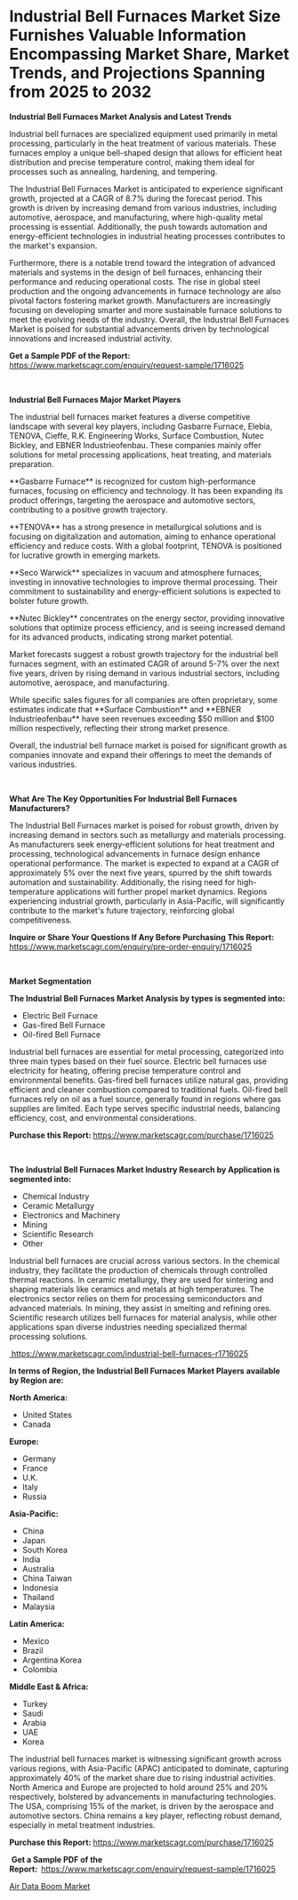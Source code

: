 <p><h1>Industrial Bell Furnaces Market Size Furnishes Valuable Information Encompassing Market Share, Market Trends, and Projections Spanning from 2025 to 2032</h1></p><p><strong>Industrial Bell Furnaces Market Analysis and Latest Trends</strong></p>
<p><p>Industrial bell furnaces are specialized equipment used primarily in metal processing, particularly in the heat treatment of various materials. These furnaces employ a unique bell-shaped design that allows for efficient heat distribution and precise temperature control, making them ideal for processes such as annealing, hardening, and tempering.</p><p>The Industrial Bell Furnaces Market is anticipated to experience significant growth, projected at a CAGR of 8.7% during the forecast period. This growth is driven by increasing demand from various industries, including automotive, aerospace, and manufacturing, where high-quality metal processing is essential. Additionally, the push towards automation and energy-efficient technologies in industrial heating processes contributes to the market's expansion.</p><p>Furthermore, there is a notable trend toward the integration of advanced materials and systems in the design of bell furnaces, enhancing their performance and reducing operational costs. The rise in global steel production and the ongoing advancements in furnace technology are also pivotal factors fostering market growth. Manufacturers are increasingly focusing on developing smarter and more sustainable furnace solutions to meet the evolving needs of the industry. Overall, the Industrial Bell Furnaces Market is poised for substantial advancements driven by technological innovations and increased industrial activity.</p></p>
<p><strong>Get a Sample PDF of the Report:&nbsp;</strong> <a href="https://www.marketscagr.com/enquiry/request-sample/1716025?utm_campaign=2650&utm_medium=2&utm_source=Github&utm_content=ia&utm_term=28032025&utm_id=industrial-bell-furnaces">https://www.marketscagr.com/enquiry/request-sample/1716025</a></p>
<p>&nbsp;</p>
<p><strong>Industrial Bell Furnaces Major Market Players</strong></p>
<p><p>The industrial bell furnaces market features a diverse competitive landscape with several key players, including Gasbarre Furnace, Elebia, TENOVA, Cieffe, R.K. Engineering Works, Surface Combustion, Nutec Bickley, and EBNER Industrieofenbau. These companies mainly offer solutions for metal processing applications, heat treating, and materials preparation.</p><p>**Gasbarre Furnace** is recognized for custom high-performance furnaces, focusing on efficiency and technology. It has been expanding its product offerings, targeting the aerospace and automotive sectors, contributing to a positive growth trajectory. </p><p>**TENOVA** has a strong presence in metallurgical solutions and is focusing on digitalization and automation, aiming to enhance operational efficiency and reduce costs. With a global footprint, TENOVA is positioned for lucrative growth in emerging markets.</p><p>**Seco Warwick** specializes in vacuum and atmosphere furnaces, investing in innovative technologies to improve thermal processing. Their commitment to sustainability and energy-efficient solutions is expected to bolster future growth.</p><p>**Nutec Bickley** concentrates on the energy sector, providing innovative solutions that optimize process efficiency, and is seeing increased demand for its advanced products, indicating strong market potential.</p><p>Market forecasts suggest a robust growth trajectory for the industrial bell furnaces segment, with an estimated CAGR of around 5-7% over the next five years, driven by rising demand in various industrial sectors, including automotive, aerospace, and manufacturing.</p><p>While specific sales figures for all companies are often proprietary, some estimates indicate that **Surface Combustion** and **EBNER Industrieofenbau** have seen revenues exceeding $50 million and $100 million respectively, reflecting their strong market presence. </p><p>Overall, the industrial bell furnace market is poised for significant growth as companies innovate and expand their offerings to meet the demands of various industries.</p></p>
<p>&nbsp;</p>
<p><strong>What Are The Key Opportunities For Industrial Bell Furnaces Manufacturers?</strong></p>
<p><p>The Industrial Bell Furnaces market is poised for robust growth, driven by increasing demand in sectors such as metallurgy and materials processing. As manufacturers seek energy-efficient solutions for heat treatment and processing, technological advancements in furnace design enhance operational performance. The market is expected to expand at a CAGR of approximately 5% over the next five years, spurred by the shift towards automation and sustainability. Additionally, the rising need for high-temperature applications will further propel market dynamics. Regions experiencing industrial growth, particularly in Asia-Pacific, will significantly contribute to the market's future trajectory, reinforcing global competitiveness.</p></p>
<p><strong>Inquire or Share Your Questions If Any Before Purchasing This Report:</strong> <a href="https://www.marketscagr.com/enquiry/pre-order-enquiry/1716025?utm_campaign=2650&utm_medium=2&utm_source=Github&utm_content=ia&utm_term=28032025&utm_id=industrial-bell-furnaces">https://www.marketscagr.com/enquiry/pre-order-enquiry/1716025</a></p>
<p>&nbsp;</p>
<p><strong>Market Segmentation</strong></p>
<p><strong>The Industrial Bell Furnaces Market Analysis by types is segmented into:</strong></p>
<p><ul><li>Electric Bell Furnace</li><li>Gas-fired Bell Furnace</li><li>Oil-fired Bell Furnace</li></ul></p>
<p><p>Industrial bell furnaces are essential for metal processing, categorized into three main types based on their fuel source. Electric bell furnaces use electricity for heating, offering precise temperature control and environmental benefits. Gas-fired bell furnaces utilize natural gas, providing efficient and cleaner combustion compared to traditional fuels. Oil-fired bell furnaces rely on oil as a fuel source, generally found in regions where gas supplies are limited. Each type serves specific industrial needs, balancing efficiency, cost, and environmental considerations.</p></p>
<p><strong>Purchase this Report:&nbsp;</strong><a href="https://www.marketscagr.com/purchase/1716025?utm_campaign=2650&utm_medium=2&utm_source=Github&utm_content=ia&utm_term=28032025&utm_id=industrial-bell-furnaces">https://www.marketscagr.com/purchase/1716025</a></p>
<p>&nbsp;</p>
<p><strong>The Industrial Bell Furnaces Market Industry Research by Application is segmented into:</strong></p>
<p><ul><li>Chemical Industry</li><li>Ceramic Metallurgy</li><li>Electronics and Machinery</li><li>Mining</li><li>Scientific Research</li><li>Other</li></ul></p>
<p><p>Industrial bell furnaces are crucial across various sectors. In the chemical industry, they facilitate the production of chemicals through controlled thermal reactions. In ceramic metallurgy, they are used for sintering and shaping materials like ceramics and metals at high temperatures. The electronics sector relies on them for processing semiconductors and advanced materials. In mining, they assist in smelting and refining ores. Scientific research utilizes bell furnaces for material analysis, while other applications span diverse industries needing specialized thermal processing solutions.</p></p>
<p><a href="https://www.marketscagr.com/industrial-bell-furnaces-r1716025?utm_campaign=2650&utm_medium=2&utm_source=Github&utm_content=ia&utm_term=28032025&utm_id=industrial-bell-furnaces">&nbsp;https://www.marketscagr.com/industrial-bell-furnaces-r1716025</a></p>
<p><strong>In terms of Region, the Industrial Bell Furnaces Market Players available by Region are:</strong></p>
<p>
    <p> <strong> North America: </strong>
        <ul>
            <li>United States</li>
            <li>Canada</li>
        </ul>
        </p> 
    <p> <strong> Europe: </strong>
        <ul>
            <li>Germany</li>
            <li>France</li>
            <li>U.K.</li>
            <li>Italy</li>
            <li>Russia</li>
        </ul>
        </p> 
    <p> <strong> Asia-Pacific: </strong>
        <ul>
            <li>China</li>
            <li>Japan</li>
            <li>South Korea</li>
            <li>India</li>
            <li>Australia</li>
            <li>China Taiwan</li>
            <li>Indonesia</li>
            <li>Thailand</li>
            <li>Malaysia</li>
        </ul>
        </p> 
    <p> <strong> Latin America: </strong>
        <ul>
            <li>Mexico</li>
            <li>Brazil</li>
            <li>Argentina Korea</li>
            <li>Colombia</li>
        </ul>
        </p> 
    <p> <strong> Middle East & Africa: </strong>
        <ul>
            <li>Turkey</li>
            <li>Saudi</li>
            <li>Arabia</li>
            <li>UAE</li>
            <li>Korea</li>
        </ul>
    </p>
    </p>
<p><p>The industrial bell furnaces market is witnessing significant growth across various regions, with Asia-Pacific (APAC) anticipated to dominate, capturing approximately 40% of the market share due to rising industrial activities. North America and Europe are projected to hold around 25% and 20% respectively, bolstered by advancements in manufacturing technologies. The USA, comprising 15% of the market, is driven by the aerospace and automotive sectors. China remains a key player, reflecting robust demand, especially in metal treatment industries.</p></p>
<p><strong>Purchase this Report: </strong><a href="https://www.marketscagr.com/purchase/1716025?utm_campaign=2650&utm_medium=2&utm_source=Github&utm_content=ia&utm_term=28032025&utm_id=industrial-bell-furnaces">https://www.marketscagr.com/purchase/1716025</a></p>
<p>&nbsp;<strong>Get a Sample PDF of the Report:&nbsp;&nbsp;</strong><a href="https://www.marketscagr.com/enquiry/request-sample/1716025?utm_campaign=2650&utm_medium=2&utm_source=Github&utm_content=ia&utm_term=28032025&utm_id=industrial-bell-furnaces">https://www.marketscagr.com/enquiry/request-sample/1716025</a></p>
<p><strong></strong></p>
<p><p><a href="https://github.com/ccreola81/Market-Research-Report-List-1/blob/main/air-data-boom-market.md?utm_campaign=2650&utm_medium=2&utm_source=Github&utm_content=ia&utm_term=28032025&utm_id=industrial-bell-furnaces">Air Data Boom Market</a></p></p>